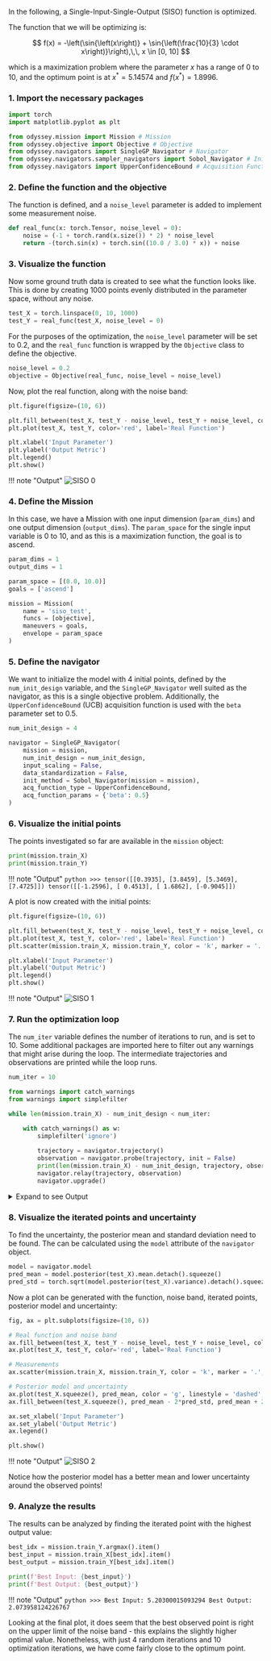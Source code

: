 In the following, a Single-Input-Single-Output (SISO) function is optimized.

The function that we will be optimizing is:


$$ f(x) = -\left(\sin{\left(x\right)} + \sin{\left(\frac{10}{3} \cdot x\right)}\right),\,\, x \in [0, 10] $$

which is a maximization problem where the parameter $x$ has a range of 0 to 10, and the optimum point is at $x^* = 5.14574$ and $f(x^*) = 1.8996$.

### 1. Import the necessary packages
```python linenums="1"
import torch
import matplotlib.pyplot as plt

from odyssey.mission import Mission # Mission
from odyssey.objective import Objective # Objective
from odyssey.navigators import SingleGP_Navigator # Navigator
from odyssey.navigators.sampler_navigators import Sobol_Navigator # Initial Sampler
from odyssey.navigators import UpperConfidenceBound # Acquisition Function
```

### 2. Define the function and the objective
The function is defined, and a `noise_level` parameter is added to implement some measurement noise.
```python linenums="1"
def real_func(x: torch.Tensor, noise_level = 0):
    noise = (-1 + torch.rand(x.size()) * 2) * noise_level
    return -(torch.sin(x) + torch.sin((10.0 / 3.0) * x)) + noise
```

### 3. Visualize the function

Now some ground truth data is created to see what the function looks like. This is done by creating 1000 points evenly distributed in the parameter space, without any noise.

```python linenums="1"
test_X = torch.linspace(0, 10, 1000)
test_Y = real_func(test_X, noise_level = 0)
```

For the purposes of the optimization, the `noise_level` parameter will be set to $0.2$, and the `real_func` function is wrapped by the `Objective` class to define the objective.

```python linenums="1"
noise_level = 0.2
objective = Objective(real_func, noise_level = noise_level)
```
Now, plot the real function, along with the noise band:

```python linenums="1"
plt.figure(figsize=(10, 6))

plt.fill_between(test_X, test_Y - noise_level, test_Y + noise_level, color='red', alpha=0.3, label='Noise Band')
plt.plot(test_X, test_Y, color='red', label='Real Function')

plt.xlabel('Input Parameter')
plt.ylabel('Output Metric')
plt.legend()
plt.show()
```
!!! note "Output"
    ![SISO 0](siso_0.png)

### 4. Define the Mission

In this case, we have a Mission with one input dimension (`param_dims`) and one output dimension (`output_dims`). The `param_space` for the single input variable is 0 to 10, and as this is a maximization function, the goal is to ascend.

```python linenums="1"
param_dims = 1
output_dims = 1

param_space = [(0.0, 10.0)]
goals = ['ascend']

mission = Mission(
    name = 'siso_test',
    funcs = [objective],
    maneuvers = goals,
    envelope = param_space
)
```

### 5. Define the navigator
We want to initialize the model with 4 initial points, defined by the `num_init_design` variable, and the `SingleGP_Navigator` well suited as the navigator, as this is a single objective problem. Additionally, the `UpperConfidenceBound` (UCB) acquisition function is used with the `beta` parameter set to $0.5$.
```python linenums="1"
num_init_design = 4

navigator = SingleGP_Navigator(
    mission = mission,
    num_init_design = num_init_design,
    input_scaling = False,
    data_standardization = False,
    init_method = Sobol_Navigator(mission = mission),
    acq_function_type = UpperConfidenceBound,
    acq_function_params = {'beta': 0.5}
)
```

### 6. Visualize the initial points
The points investigated so far are available in the `mission` object:
```python linenums="1"
print(mission.train_X)
print(mission.train_Y)
```
!!! note "Output"
    ```python
    >>> tensor([[0.3935],
            [3.8459],
            [5.3469],
            [7.4725]])
        tensor([[-1.2596],
                [ 0.4513],
                [ 1.6862],
                [-0.9045]])
    ```

A plot is now created with the initial points:

```python linenums="1"
plt.figure(figsize=(10, 6))

plt.fill_between(test_X, test_Y - noise_level, test_Y + noise_level, color='red', alpha=0.3, label='Noise Band')
plt.plot(test_X, test_Y, color='red', label='Real Function')
plt.scatter(mission.train_X, mission.train_Y, color = 'k', marker = '.', label='Noisy Points')

plt.xlabel('Input Parameter')
plt.ylabel('Output Metric')
plt.legend()
plt.show()
```

!!! note "Output"
    ![SISO 1](siso_1.png)



### 7. Run the optimization loop
The `num_iter` variable defines the number of iterations to run, and is set to $10$. Some additional packages are imported here to filter out any warnings that might arise during the loop. The intermediate trajectories and observations are printed while the loop runs.

```python linenums="1"
num_iter = 10

from warnings import catch_warnings
from warnings import simplefilter

while len(mission.train_X) - num_init_design < num_iter:

    with catch_warnings() as w:
        simplefilter('ignore')
        
        trajectory = navigator.trajectory()
        observation = navigator.probe(trajectory, init = False)
        print(len(mission.train_X) - num_init_design, trajectory, observation)
        navigator.relay(trajectory, observation)
        navigator.upgrade()
```

<details>
<summary>Expand to see Output</summary>
```python
>>> 0 tensor([[5.2228]]) tensor([[1.7943]])
    Succesfully appended {'param_1': [5.222783697804586], 'objective_1': [1.7942542090001241], 'creation_timestamp': '07-06-24 20:42:18'} to missionlogs/siso_test-070624_204218.csv
    1 tensor([[5.0633]]) tensor([[1.6669]])
    Succesfully appended {'param_1': [5.063268220232772], 'objective_1': [1.6669435062813764], 'creation_timestamp': '07-06-24 20:42:18'} to missionlogs/siso_test-070624_204218.csv
    2 tensor([[5.2090]]) tensor([[2.0303]])
    Succesfully appended {'param_1': [5.209039917615592], 'objective_1': [2.030305338216286], 'creation_timestamp': '07-06-24 20:42:19'} to missionlogs/siso_test-070624_204218.csv
    3 tensor([[5.2030]]) tensor([[2.0740]])
    Succesfully appended {'param_1': [5.20300015093294], 'objective_1': [2.073958124226767], 'creation_timestamp': '07-06-24 20:42:19'} to missionlogs/siso_test-070624_204218.csv
    4 tensor([[5.1981]]) tensor([[1.7659]])
    Succesfully appended {'param_1': [5.198063877181482], 'objective_1': [1.7658530056055226], 'creation_timestamp': '07-06-24 20:42:19'} to missionlogs/siso_test-070624_204218.csv
    5 tensor([[5.2057]]) tensor([[1.8139]])
    Succesfully appended {'param_1': [5.205699318922052], 'objective_1': [1.813869009628372], 'creation_timestamp': '07-06-24 20:42:19'} to missionlogs/siso_test-070624_204218.csv
    6 tensor([[5.2067]]) tensor([[1.7615]])
    Succesfully appended {'param_1': [5.206695536261849], 'objective_1': [1.7615019525702753], 'creation_timestamp': '07-06-24 20:42:19'} to missionlogs/siso_test-070624_204218.csv
    7 tensor([[5.2078]]) tensor([[1.7921]])
    Succesfully appended {'param_1': [5.207809210199016], 'objective_1': [1.7920781084517736], 'creation_timestamp': '07-06-24 20:42:19'} to missionlogs/siso_test-070624_204218.csv
    8 tensor([[5.2079]]) tensor([[1.6780]])
    Succesfully appended {'param_1': [5.207949576707767], 'objective_1': [1.677978183918718], 'creation_timestamp': '07-06-24 20:42:19'} to missionlogs/siso_test-070624_204218.csv
    9 tensor([[5.2089]]) tensor([[1.8183]])
    Succesfully appended {'param_1': [5.20894024902588], 'objective_1': [1.8183155492649645], 'creation_timestamp': '07-06-24 20:42:19'} to missionlogs/siso_test-070624_204218.csv
```
</details>

### 8. Visualize the iterated points and uncertainty

To find the uncertainty, the posterior mean and standard deviation need to be found. The can be calculated using the `model` attribute of the `navigator` object.

```python linenums="1"
model = navigator.model
pred_mean = model.posterior(test_X).mean.detach().squeeze()
pred_std = torch.sqrt(model.posterior(test_X).variance).detach().squeeze()
```

Now a plot can be generated with the function, noise band, iterated points, posterior model and uncertainty:
```python linenums="1"
fig, ax = plt.subplots(figsize=(10, 6))

# Real function and noise band
ax.fill_between(test_X, test_Y - noise_level, test_Y + noise_level, color='red', alpha=0.3, label='Measurement Noise')
ax.plot(test_X, test_Y, color='red', label='Real Function')

# Measurements
ax.scatter(mission.train_X, mission.train_Y, color = 'k', marker = '.', label='Measurements')

# Posterior model and uncertainty
ax.plot(test_X.squeeze(), pred_mean, color = 'g', linestyle = 'dashed', label = 'Posterior Model')
ax.fill_between(test_X.squeeze(), pred_mean - 2*pred_std, pred_mean + 2*pred_std, color  ='g', alpha = 0.3, label = 'Posterior Uncertainty')

ax.set_xlabel('Input Parameter')
ax.set_ylabel('Output Metric')
ax.legend()

plt.show()
```

!!! note "Output"
    ![SISO 2](siso_2.png)

Notice how the posterior model has a better mean and lower uncertainty around the observed points!

### 9. Analyze the results
The results can be analyzed by finding the iterated point with the highest output value:

```python linenums="1"
best_idx = mission.train_Y.argmax().item()
best_input = mission.train_X[best_idx].item()
best_output = mission.train_Y[best_idx].item()

print(f'Best Input: {best_input}')
print(f'Best Output: {best_output}')
```

!!! note "Output"
    ```python
    >>> Best Input: 5.20300015093294
        Best Output: 2.073958124226767
    ```

Looking at the final plot, it does seem that the best observed point is right on the upper limit of the noise band - this explains the slightly higher optimal value. Nonetheless, with just 4 random iterations and 10 optimization iterations, we have come fairly close to the optimum point.


